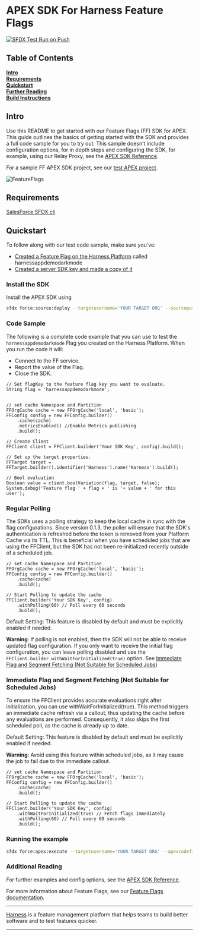 APEX SDK For Harness Feature Flags
========================

[![SFDX Test Run on Push](https://github.com/harness/ff-apex-server-sdk/actions/workflows/ci.yaml/badge.svg)](https://github.com/harness/ff-apex-server-sdk/actions/workflows/ci.yaml)

## Table of Contents
**[Intro](#Intro)**<br>
**[Requirements](#Requirements)**<br>
**[Quickstart](#Quickstart)**<br>
**[Further Reading](docs/further_reading.md)**<br>
**[Build Instructions](docs/build.md)**<br>


## Intro
Use this README to get started with our Feature Flags (FF) SDK for APEX. This guide outlines the basics of getting started with the SDK and provides a full code sample for you to try out.
This sample doesn’t include configuration options, for in depth steps and configuring the SDK, for example, using our Relay Proxy, see the  [APEX SDK Reference](https://docs.harness.io/article/aoe0y33mut-apex-sdk-reference).

For a sample FF APEX SDK project, see our [test APEX project](https://github.com/harness/ff-apex-server-sample).

![FeatureFlags](./ff-gui.png)

## Requirements
[SalesForce SFDX cli](https://developer.salesforce.com/tools/sfdxcli)

## Quickstart
To follow along with our test code sample, make sure you’ve:

- [Created a Feature Flag on the Harness Platform](https://ngdocs.harness.io/article/1j7pdkqh7j-create-a-feature-flag) called harnessappdemodarkmode
- [Created a server SDK key and made a copy of it](https://ngdocs.harness.io/article/1j7pdkqh7j-create-a-feature-flag#step_3_create_an_sdk_key)


### Install the SDK
Install the APEX SDK using
```bash
sfdx force:source:deploy --targetusername='YOUR TARGET ORG' --sourcepath='force-app'
```

### Code Sample
The following is a complete code example that you can use to test the `harnessappdemodarkmode` Flag you created on the Harness Platform. When you run the code it will:
- Connect to the FF service.
- Report the value of the Flag.
- Close the SDK.

```apex
// Set flagKey to the feature flag key you want to evaluate.
String flag = 'harnessappdemodarkmode';


// set cache Namespace and Partition
FFOrgCache cache = new FFOrgCache('local', 'basic');
FFConfig config = new FFConfig.builder()
    .cache(cache)
    .metricsEnabled() //Enable Metrics publishing
    .build();

// Create Client
FFClient client = FFClient.builder('Your SDK Key', config).build();

// Set up the target properties.
FFTarget target = FFTarget.builder().identifier('Harness').name('Harness').build();

// Bool evaluation
Boolean value = client.boolVariation(flag, target, false);
System.debug('Feature flag ' + flag + ' is '+ value + ' for this user');
```

### Regular Polling
The SDKs uses a polling strategy to keep the local cache in sync with the flag configurations.
Since version 0.1.3, the poller will ensure that the SDK's authentication is refreshed before the token
is removed from your Platform Cache via its TTL. This is beneficial when you have scheduled jobs that are
using the FFClient, but the SDK has not been re-initialized recently outside of a scheduled job.

```apex
// set cache Namespace and Partition
FFOrgCache cache = new FFOrgCache('local', 'basic');
FFConfig config = new FFConfig.builder()
    .cache(cache)
    .build();

// Start Polling to update the cache
FFClient.builder('Your SDK Key', config)
    .withPolling(60) // Poll every 60 seconds
    .build();
```
Default Setting: This feature is disabled by default and must be explicitly enabled if needed.

**Warning**: If polling is not enabled, then the SDK will not be able to receive updated flag configuration. 
If you only want to receive the initial flag configuration, you can leave polling disabled and use the `FFClient.builder.withWaitForInitialized(true)` option. See
[Immediate Flag and Segment Fetching (Not Suitable for Scheduled Jobs)](#immediate-flag-and-segment-fetching-not-suitable-for-scheduled-jobs)

### Immediate Flag and Segment Fetching (Not Suitable for Scheduled Jobs)
To ensure the FFClient provides accurate evaluations right after initialization, you can use withWaitForInitialized(true). This method triggers an immediate cache refresh via a callout, thus updating the cache before any evaluations are performed. Consequently, it also skips the first scheduled poll, as the cache is already up to date.

Default Setting: This feature is disabled by default and must be explicitly enabled if needed.

**Warning**: Avoid using this feature within scheduled jobs, as it may cause the job to fail due to the immediate callout.

```apex
// set cache Namespace and Partition
FFOrgCache cache = new FFOrgCache('local', 'basic');
FFConfig config = new FFConfig.builder()
    .cache(cache)
    .build();

// Start Polling to update the cache
FFClient.builder('Your SDK Key', config)
    .withWaitForInitialized(true) // Fetch flags immediately
    .withPolling(60) // Poll every 60 seconds
    .build();
```

### Running the example

```bash
sfdx force:apex:execute --targetusername='YOUR TARGET ORG' --apexcodefile='YOUR_FILENAME.apex'
```

### Additional Reading

For further examples and config options, see the [APEX SDK Reference](https://docs.harness.io/article/aoe0y33mut-apex-sdk-reference).

For more information about Feature Flags, see our [Feature Flags documentation](https://ngdocs.harness.io/article/0a2u2ppp8s-getting-started-with-feature-flags).

-------------------------
[Harness](https://www.harness.io/) is a feature management platform that helps teams to build better software and to
test features quicker.

-------------------------
